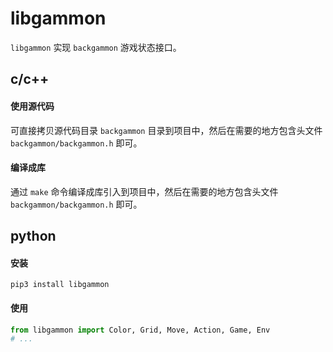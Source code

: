 libgammon
=========

`libgammon` 实现 `backgammon` 游戏状态接口。

c/c++
-----

#### 使用源代码

可直接拷贝源代码目录 `backgammon` 目录到项目中，然后在需要的地方包含头文件 `backgammon/backgammon.h` 即可。

#### 编译成库

通过 `make` 命令编译成库引入到项目中，然后在需要的地方包含头文件 `backgammon/backgammon.h` 即可。

python
------

#### 安装

```
pip3 install libgammon
```

#### 使用

```py
from libgammon import Color, Grid, Move, Action, Game, Env
# ...
```
